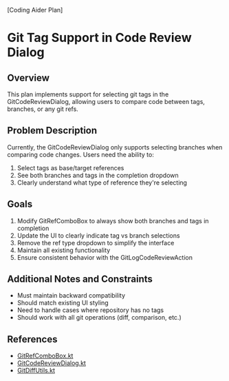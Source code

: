 [Coding Aider Plan]

# Git Tag Support in Code Review Dialog

## Overview
This plan implements support for selecting git tags in the GitCodeReviewDialog, allowing users to compare code between tags, branches, or any git refs.

## Problem Description
Currently, the GitCodeReviewDialog only supports selecting branches when comparing code changes. Users need the ability to:
1. Select tags as base/target references
2. See both branches and tags in the completion dropdown
3. Clearly understand what type of reference they're selecting

## Goals
1. Modify GitRefComboBox to always show both branches and tags in completion
2. Update the UI to clearly indicate tag vs branch selections
3. Remove the ref type dropdown to simplify the interface
4. Maintain all existing functionality
5. Ensure consistent behavior with the GitLogCodeReviewAction

## Additional Notes and Constraints
- Must maintain backward compatibility
- Should match existing UI styling
- Need to handle cases where repository has no tags
- Should work with all git operations (diff, comparison, etc.)

## References
- [GitRefComboBox.kt](src/main/kotlin/de/andrena/codingaider/actions/git/GitRefComboBox.kt)
- [GitCodeReviewDialog.kt](src/main/kotlin/de/andrena/codingaider/actions/git/GitCodeReviewDialog.kt)
- [GitDiffUtils.kt](src/main/kotlin/de/andrena/codingaider/utils/GitDiffUtils.kt)
